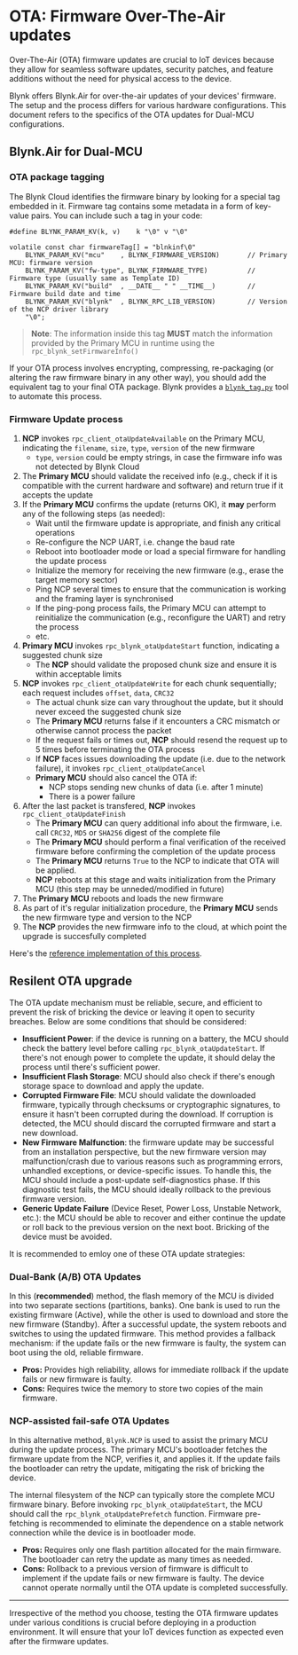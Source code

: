 # OTA: Firmware Over-The-Air updates

Over-The-Air (OTA) firmware updates are crucial to IoT devices because they allow for seamless software updates, security patches, and feature additions without the need for physical access to the device.

Blynk offers Blynk.Air for over-the-air updates of your devices' firmware. The setup and the process differs for various hardware configurations. This document refers to the specifics of the OTA updates for Dual-MCU configurations.

## Blynk.Air for Dual-MCU

### OTA package tagging

The Blynk Cloud identifies the firmware binary by looking for a special tag embedded in it. Firmware tag contains some metadata in a form of key-value pairs. You can include such a tag in your code:

```
#define BLYNK_PARAM_KV(k, v)    k "\0" v "\0"

volatile const char firmwareTag[] = "blnkinf\0"
    BLYNK_PARAM_KV("mcu"    , BLYNK_FIRMWARE_VERSION)       // Primary MCU: firmware version
    BLYNK_PARAM_KV("fw-type", BLYNK_FIRMWARE_TYPE)          // Firmware type (usually same as Template ID)
    BLYNK_PARAM_KV("build"  , __DATE__ " " __TIME__)        // Firmware build date and time
    BLYNK_PARAM_KV("blynk"  , BLYNK_RPC_LIB_VERSION)        // Version of the NCP driver library
    "\0";
```

> **Note**: The information inside this tag **MUST** match the information provided by the Primary MCU in runtime using the `rpc_blynk_setFirmwareInfo()`

If your OTA process involves encrypting, compressing, re-packaging (or altering the raw firmware binary in any other way), you should add the equivalent tag to your final OTA package. Blynk provides a [`blynk_tag.py`](https://github.com/blynkkk/BlynkNcpExample/blob/main/tools/blynk\_tag.py) tool to automate this process.

### Firmware Update process

1. **NCP** invokes `rpc_client_otaUpdateAvailable` on the Primary MCU, indicating the `filename`, `size`, `type`, `version` of the new firmware
   * `type`, `version` could be empty strings, in case the firmware info was not detected by Blynk Cloud
2. The **Primary MCU** should validate the received info (e.g., check if it is compatible with the current hardware and software) and return true if it accepts the update
3. If the **Primary MCU** confirms the update (returns OK), it **may** perform any of the following steps (as needed):
   * Wait until the firmware update is appropriate, and finish any critical operations
   * Re-configure the NCP UART, i.e. change the baud rate
   * Reboot into bootloader mode or load a special firmware for handling the update process
   * Initialize the memory for receiving the new firmware (e.g., erase the target memory sector)
   * Ping NCP several times to ensure that the communication is working and the framing layer is synchronised
   * If the ping-pong process fails, the Primary MCU can attempt to reinitialize the communication (e.g., reconfigure the UART) and retry the process
   * etc.
4. **Primary MCU** invokes `rpc_blynk_otaUpdateStart` function, indicating a suggested chunk size
   * The **NCP** should validate the proposed chunk size and ensure it is within acceptable limits
5. **NCP** invokes `rpc_client_otaUpdateWrite` for each chunk sequentially; each request includes `offset`, `data`, `CRC32`
   * The actual chunk size can vary throughout the update, but it should never exceed the suggested chunk size
   * The **Primary MCU** returns false if it encounters a CRC mismatch or otherwise cannot process the packet
   * If the request fails or times out, **NCP** should resend the request up to 5 times before terminating the OTA process
   * If **NCP** faces issues downloading the update (i.e. due to the network failure), it invokes `rpc_client_otaUpdateCancel`
   * **Primary MCU** should also cancel the OTA if:
     * NCP stops sending new chunks of data (i.e. after 1 minute)
     * There is a power failure
6. After the last packet is transfered, **NCP** invokes `rpc_client_otaUpdateFinish`
   * The **Primary MCU** can query additional info about the firmware, i.e. call `CRC32`, `MD5` or `SHA256` digest of the complete file
   * The **Primary MCU** should perform a final verification of the received firmware before confirming the completion of the update process
   * The **Primary MCU** returns `True` to the NCP to indicate that OTA will be applied.
   * **NCP** reboots at this stage and waits initialization from the Primary MCU (this step may be unneded/modified in future)
7. The **Primary MCU** reboots and loads the new firmware
8. As part of it's regular initialization procedure, the **Primary MCU** sends the new firmware type and version to the NCP
9. The **NCP** provides the new firmware info to the cloud, at which point the upgrade is succesfully completed

Here's the [reference implementation of this process](https://github.com/blynkkk/blynk-library/blob/master/src/utility/BlynkNcpOtaImpl.h).

## Resilent OTA upgrade

The OTA update mechanism must be reliable, secure, and efficient to prevent the risk of bricking the device or leaving it open to security breaches. Below are some conditions that should be considered:

* **Insufficient Power**: if the device is running on a battery, the MCU should check the battery level before calling `rpc_blynk_otaUpdateStart`. If there's not enough power to complete the update, it should delay the process until there's sufficient power.
* **Insufficient Flash Storage**: MCU should also check if there's enough storage space to download and apply the update.
* **Corrupted Firmware File**: MCU should validate the downloaded firmware, typically through checksums or cryptographic signatures, to ensure it hasn't been corrupted during the download. If corruption is detected, the MCU should discard the corrupted firmware and start a new download.
* **New Firmware Malfunction**: the firmware update may be successful from an installation perspective, but the new firmware version may malfunction/crash due to various reasons such as programming errors, unhandled exceptions, or device-specific issues. To handle this, the MCU should include a post-update self-diagnostics phase. If this diagnostic test fails, the MCU should ideally rollback to the previous firmware version.
* **Generic Update Failure** (Device Reset, Power Loss, Unstable Network, etc.): the MCU should be able to recover and either continue the update or roll back to the previous version on the next boot. Bricking of the device must be avoided.

It is recommended to emloy one of these OTA update strategies:

### Dual-Bank (A/B) OTA Updates

In this (**recommended**) method, the flash memory of the MCU is divided into two separate sections (partitions, banks). One bank is used to run the existing firmware (Active), while the other is used to download and store the new firmware (Standby). After a successful update, the system reboots and switches to using the updated firmware. This method provides a fallback mechanism: if the update fails or the new firmware is faulty, the system can boot using the old, reliable firmware.

* **Pros:** Provides high reliability, allows for immediate rollback if the update fails or new firmware is faulty.
* **Cons:** Requires twice the memory to store two copies of the main firmware.

### NCP-assisted fail-safe OTA Updates

In this alternative method, `Blynk.NCP` is used to assist the primary MCU during the update process. The primary MCU's bootloader fetches the firmware update from the NCP, verifies it, and applies it. If the update fails the bootloader can retry the update, mitigating the risk of bricking the device.

The internal filesystem of the NCP can typically store the complete MCU firmware binary. Before invoking `rpc_blynk_otaUpdateStart`, the MCU should call the `rpc_blynk_otaUpdatePrefetch` function. Firmware pre-fetching is recommended to eliminate the dependence on a stable network connection while the device is in bootloader mode.

* **Pros:** Requires only one flash partition allocated for the main firmware. The bootloader can retry the update as many times as needed.
* **Cons:** Rollback to a previous version of firmware is difficult to implement if the update fails or new firmware is faulty. The device cannot operate normally until the OTA update is completed successfully.

***

Irrespective of the method you choose, testing the OTA firmware updates under various conditions is crucial before deploying in a production environment. It will ensure that your IoT devices function as expected even after the firmware updates.
